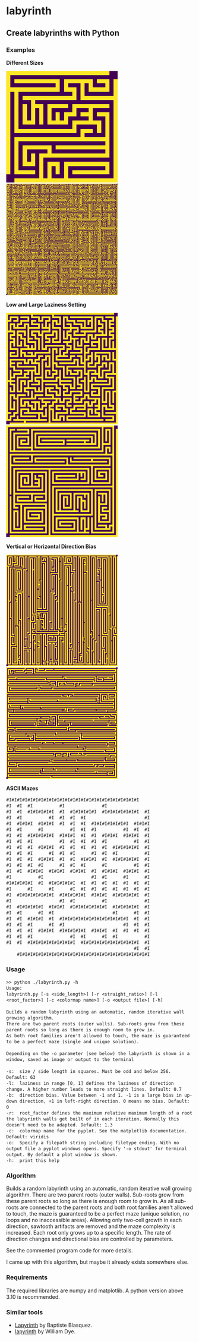 # labyrinth
## Create labyrinths with Python
 
### Examples

**Different Sizes**

<img src="./examples/small.png" width="300px"></img>&nbsp;&nbsp;
<img src="./examples/large.png" width="300px"></img>

**Low and Large Laziness Setting**

<img src="./examples/lazy.png" width="300px"></img>&nbsp;&nbsp;
<img src="./examples/active.png" width="300px"></img>

**Vertical or Horizontal Direction Bias**

<img src="./examples/up-down-bias.png" width="300px"></img>&nbsp;&nbsp;
<img src="./examples/left-right-bias.png" width="300px"></img>

**ASCII Mazes**

```
#I#I#I#I#I#I#I#I#I#I#I#I#I#I#I#I#I#I#I#I#I#I#I#I#I
#I  #I  #I          #I              #I
#I  #I  #I#I#I#I#I  #I  #I#I#I#I#I  #I#I#I#I#I#I#I  #I
#I  #I          #I  #I  #I  #I                      #I
#I  #I#I#I  #I#I#I  #I  #I  #I  #I#I#I#I#I#I#I  #I#I#I
#I  #I      #I          #I  #I  #I          #I  #I  #I
#I  #I  #I#I#I#I#I  #I#I#I  #I  #I  #I#I#I  #I#I#I  #I
#I  #I  #I          #I  #I  #I  #I  #I          #I  #I
#I  #I  #I  #I#I#I  #I  #I  #I  #I  #I  #I#I#I#I#I  #I
#I  #I  #I      #I  #I  #I      #I  #I  #I          #I
#I  #I  #I  #I#I#I  #I  #I  #I#I#I  #I  #I#I#I#I#I  #I
#I  #I  #I  #I      #I  #I  #I      #I          #I  #I
#I  #I  #I#I#I  #I#I#I  #I#I#I  #I  #I#I#I  #I#I#I  #I
#I          #I                  #I  #I      #I      #I
#I#I#I#I#I  #I  #I#I#I#I#I  #I  #I  #I  #I  #I  #I  #I
#I      #I      #I      #I  #I  #I  #I  #I  #I  #I  #I
#I  #I#I#I#I#I#I#I  #I#I#I#I#I  #I#I#I  #I#I#I#I#I  #I
#I                  #I  #I          #I              #I
#I  #I#I#I#I#I  #I#I#I  #I#I#I#I#I#I#I  #I#I#I#I#I  #I
#I  #I      #I  #I                      #I      #I  #I
#I  #I  #I#I#I  #I  #I#I#I#I#I#I#I#I#I#I#I#I#I  #I  #I
#I  #I  #I      #I  #I                      #I  #I  #I
#I  #I  #I  #I#I#I  #I#I#I#I#I  #I#I#I  #I  #I  #I  #I
#I  #I  #I              #I  #I      #I  #I          #I
#I  #I  #I#I#I#I#I#I#I#I#I  #I#I#I#I#I#I#I#I#I#I#I  #I
                                                #I  #I
    #I#I#I#I#I#I#I#I#I#I#I#I#I#I#I#I#I#I#I#I#I#I#I#I#I
```

### Usage

```
>> python ./labyrinth.py -h
Usage:
labyrinth.py [-s <side_length>] [-r <straight_ratio>] [-l <root_factor>] [-c <colormap name>] [-o <output file>] [-h]

Builds a random labyrinth using an automatic, random iterative wall growing algorithm.
There are two parent roots (outer walls). Sub-roots grow from these parent roots so long as there is enough room to grow in.
As both root families aren't allowed to touch, the maze is guaranteed to be a perfect maze (single and unique solution).

Depending on the -o parameter (see below) the labyrinth is shown in a window, saved as image or output to the terminal

-s:  size / side length in squares. Must be odd and below 256. Default: 63
-l:  laziness in range [0, 1] defines the laziness of direction change. A higher number leads to more straight lines. Default: 0.7
-b:  direction bias. Value between -1 and 1. -1 is a large bias in up-down direction, +1 in left-right direction. 0 means no bias. Default: 0
-r:  root_factor defines the maximum relative maximum length of a root the labyrinth walls get built of in each iteration. Normally this doesn't need to be adapted. Default: 1.3
-c:  colormap name for the pyplot. See the matplotlib documentation. Default: viridis
-o:  Specify a filepath string including filetype ending. With no output file a pyplot windows opens. Specify '-o stdout' for terminal output. By default a plot window is shown.
-h:  print this help

```

### Algorithm

Builds a random labyrinth using an automatic, random iterative wall growing algorithm.
There are two parent roots (outer walls). Sub-roots grow from these parent roots so long as there is enough room to grow in.
As all sub-roots are connected to the parent roots and both root families aren't allowed to touch, the maze is guaranteed to be a perfect maze (unique solution, no loops and no inaccessible areas).
Allowing only two-cell growth in each direction, sawtooth artifacts are removed and the maze complexity is increased.
Each root only grows up to a specific length. The rate of direction changes and directional bias are controlled by parameters.

See the commented program code for more details.

I came up with this algorithm, but maybe it already exists somewhere else.

### Requirements

The required libraries are numpy and matplotlib.
A python version above 3.10 is recommended.

### Similar tools

* [Lapyrinth](https://github.com/Pietot/Lapyrinth) by Baptiste Blasquez.
* [lapyrinth](https://github.com/will2dye4/labyrinth) by William Dye.

